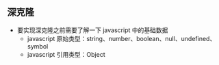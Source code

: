 ## 深克隆

- 要实现深克隆之前需要了解一下 javascript 中的基础数据
  - javascript 原始类型：string、number、boolean、null、undefined、symbol
  - javascript 引用类型：Object
